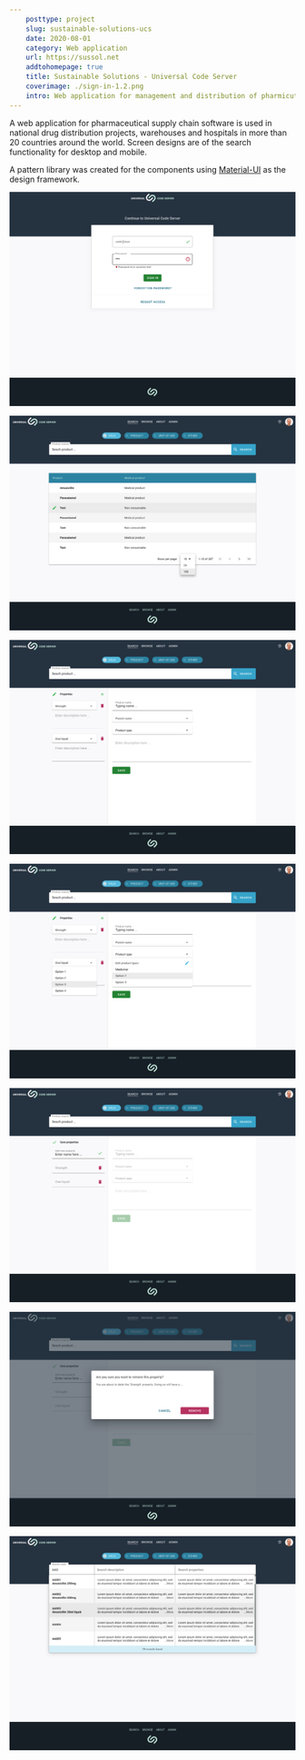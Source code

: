 ```yaml
---  
    posttype: project
    slug: sustainable-solutions-ucs
    date: 2020-08-01
    category: Web application
    url: https://sussol.net
    addtohomepage: true
    title: Sustainable Solutions - Universal Code Server
    coverimage: ./sign-in-1.2.png
    intro: Web application for management and distribution of pharmicutical products.
---
```


<div class="description">

A web application for pharmaceutical supply chain software is used in national drug distribution projects, warehouses and hospitals in more than 20 countries around the world. Screen designs are of the search functionality for desktop and mobile.

A pattern library was created for the components using [Material-UI](https://material-ui.com) as the design framework.

</div>

<div class="images">

![Universal Code Server - Sign in](./sign-in-1.2.png "Universal Code Server - Sign in")

![Universal Code Server - Product search](./product-search-1.1.png "Universal Code ServerPronk - Product search")

![Universal Code Server - Product edit](./product-search-edit-1.1.png "Universal Code Server - Product edit")

![Universal Code Server - Product edit - Alt1](./product-search-edit-1.2.png "Universal Code Server - Product edit - Alt1")

![Universal Code Server - Product edit - Alt2](./product-search-edit-1.3.png "Universal Code Server - Product edit - Alt2")

![Universal Code Server - Product edit - Alt3](./product-search-edit-1.5.png "Universal Code Server - Product edit - Alt3")

![Universal Code Server - Search](./search-4.1.png "Universal Code Server - Search")

</div>